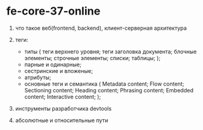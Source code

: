 # fe-core-37-online

1.  что такое веб(frontend, backend), клиент-серверная архитектура
2.  теги:

    - типы (
      теги верхнего уровня;
      теги заголовка документа;
      блочные элементы;
      строчные элементы;
      списки;
      таблицы;
      );
    - парные и одинарные;
    - сестринские и вложеные;
    - атрибуты;
    - основные теги и семантика (
      Metadata content;
      Flow content;
      Sectioning content;
      Heading content;
      Phrasing content;
      Embedded content;
      Interactive content;
      );

3.  инструменты разработчика devtools
4.  абсолютные и относительные пути
